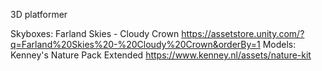 3D platformer

Skyboxes: Farland Skies - Cloudy Crown https://assetstore.unity.com/?q=Farland%20Skies%20-%20Cloudy%20Crown&orderBy=1
Models: Kenney's Nature Pack Extended https://www.kenney.nl/assets/nature-kit